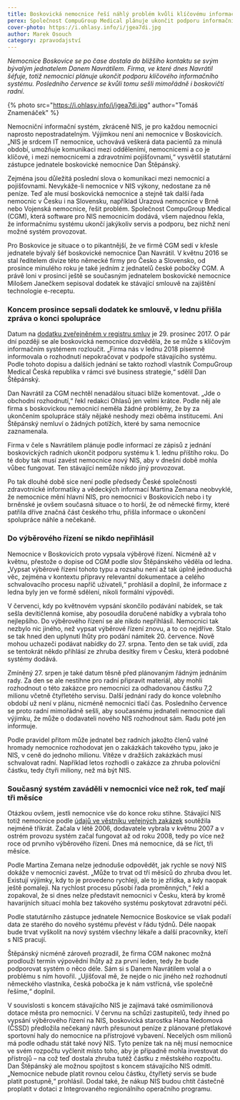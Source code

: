 ```yaml
---
title: Boskovická nemocnice řeší náhlý problém kvůli klíčovému informačnímu systému
perex: Společnost CompuGroup Medical plánuje ukončit podporu informačního systému, bez kterého se nemocnice neobejde.
cover-photo: https://i.ohlasy.info/i/jgea7di.jpg
author: Marek Osouch
category: zpravodajství
---
```


*Nemocnice Boskovice se po čase dostala do bližšího kontaktu se svým bývalým jednatelem Danem Navrátilem. Firma, ve které dnes Navrátil šéfuje, totiž nemocnici plánuje ukončit podporu klíčového informačního systému. Posledního července se kvůli tomu sešli mimořádně i boskovičtí radní.*

{% photo src="https://i.ohlasy.info/i/jgea7di.jpg" author="Tomáš Znamenáček" %}

Nemocniční informační systém, zkráceně NIS, je pro každou nemocnici naprosto nepostradatelným. Výjimkou není ani nemocnice v Boskovicích. „NIS je srdcem IT nemocnice, uchovává veškerá data pacientů za minulá období, umožňuje komunikaci mezi odděleními, nemocnicemi a co je klíčové, i mezi nemocnicemi a zdravotními pojišťovnami,“ vysvětlil statutární zástupce jednatele boskovické nemocnice Dan Štěpánský.

Zejména jsou důležitá poslední slova o komunikaci mezi nemocnicí a pojišťovnami. Nevykáže-li nemocnice v NIS výkony, nedostane za ně peníze. Teď ale musí boskovická nemocnice a stejně tak další řada nemocnic v Česku i na Slovensku, například Úrazová nemocnice v Brně nebo Vojenská nemocnice, řešit problém. Společnost CompuGroup Medical (CGM), která software pro NIS nemocnicím dodává, všem najednou řekla, že informačnímu systému ukončí jakýkoliv servis a podporu, bez nichž není možné systém provozovat.

Pro Boskovice je situace o to pikantnější, že ve firmě CGM sedí v křesle jednatele bývalý šéf boskovické nemocnice Dan Navrátil. V květnu 2016 se stal ředitelem divize této německé firmy pro Česko a Slovensko, od prosince minulého roku je také jedním z jednatelů české pobočky CGM. A právě loni v prosinci ještě se současným jednatelem boskovické nemocnice Milošem Janečkem sepisoval dodatek ke stávající smlouvě na zajištění technologie e-receptu.

### Koncem prosince sepsali dodatek ke smlouvě, v lednu přišla zpráva o konci spolupráce

Datum na [dodatku zveřejněném v registru smluv](https://www.hlidacstatu.cz/Detail/4535980) je 29. prosinec 2017. O pár dní později se ale boskovická nemocnice dozvěděla, že se může s klíčovým informačním systémem rozloučit. „Firma nás v lednu 2018 písemně informovala o rozhodnutí nepokračovat v podpoře stávajícího systému. Podle tohoto dopisu a dalších jednání se takto rozhodl vlastník CompuGroup Medical Česká republika v rámci své business strategie,“ sdělil Dan Štěpánský.

Dan Navrátil za CGM nechtěl nenadálou situaci blíže komentovat. „Jde o obchodní rozhodnutí,“ řekl redakci Ohlasů jen velmi krátce. Podle něj ale firma s boskovickou nemocnicí neměla žádné problémy, že by za ukončením spolupráce stály nějaké neshody mezi oběma institucemi. Ani Štěpánský nemluví o žádných potížích, které by sama nemocnice zaznamenala.

Firma v čele s Navrátilem plánuje podle informací ze zápisů z jednání boskovických radních ukončit podporu systému k 1. lednu příštího roku. Do té doby tak musí zavést nemocnice nový NIS, aby v dnešní době mohla vůbec fungovat. Ten stávající nemůže nikdo jiný provozovat. 

Po tak dlouhé době sice není podle předsedy České společnosti zdravotnické informatiky a vědeckých informací Martina Zemana neobvyklé, že nemocnice mění hlavní NIS, pro nemocnici v Boskovicích nebo i ty brněnské je ovšem současná situace o to horší, že od německé firmy, které patřila dříve značná část českého trhu, přišla informace o ukončení spolupráce náhle a nečekaně.

### Do výběrového řízení se nikdo nepřihlásil

Nemocnice v Boskovicích proto vypsala výběrové řízení. Nicméně až v květnu, přestože o dopise od CGM podle slov Štěpánského věděla od ledna. „Vypsat výběrové řízení tohoto typu a rozsahu není až tak úplně jednoduchá věc, zejména v kontextu přípravy relevantní dokumentace a celého schvalovacího procesu napříč uživateli,“ prohlásil a doplnil, že informace z ledna byly jen ve formě sdělení, nikoli formální výpovědi.

V červenci, kdy po květnovém vypsání skončilo podávání nabídek, se tak sešla devítičlenná komise, aby posoudila doručené nabídky a vybrala toho nejlepšího. Do výběrového řízení se ale nikdo nepřihlásil. Nemocnici tak nezbylo nic jiného, než vypsat výběrové řízení znovu, a to co nejdříve. Stalo se tak hned den uplynutí lhůty pro podání námitek 20. července. Nově mohou uchazeči podávat nabídky do 27. srpna. Tento den se tak uvidí, zda se tentokrát někdo přihlásí ze zhruba desítky firem v Česku, která podobné systémy dodává.

Zmíněný 27. srpen je také datum těsně před plánovaným řádným jednáním rady. Za den se ale nestihne pro radní připravit materiál, aby mohli rozhodnout o této zakázce pro nemocnici za odhadovanou částku 7,2 milionu včetně čtyřletého servisu. Další jednání rady do konce volebního období už není v plánu, nicméně nemocnici tlačí čas. Posledního července se proto radní mimořádně sešli, aby současnému jednateli nemocnice dali výjimku, že může o dodavateli nového NIS rozhodnout sám. Radu poté jen informuje.

Podle pravidel přitom může jednatel bez radních jakožto členů valné hromady nemocnice rozhodovat jen o zakázkách takového typu, jako je NIS, v ceně do jednoho milionu. Vítěze v dražších zakázkách musí schvalovat radní. Například letos rozhodli o zakázce za zhruba poloviční částku, tedy čtyři miliony, než má být NIS.

### Současný systém zaváděli v nemocnici více než rok, teď mají tři měsíce

Otázkou ovšem, jestli nemocnice vše do konce roku stihne. Stávající NIS totiž nemocnice podle [údajů ve věstníku veřejných zakázek](https://old.vestnikverejnychzakazek.cz/cs/Searching/SearchByAuthority?ic=26925974&formId=0&size=20&page=3) soutěžila nejméně třikrát. Začala v létě 2006, dodavatele vybrala v květnu 2007 a v ostrém provozu systém začal fungovat až od roku 2008, tedy po více než roce od prvního výběrového řízení. Dnes má nemocnice, dá se říct, tři měsíce.

Podle Martina Zemana nelze jednoduše odpovědět, jak rychle se nový NIS dokáže v nemocnici zavést. „Může to trvat od tří měsíců do zhruba dvou let. Existují výjimky, kdy to je provedeno rychleji, ale to je zřídka, a kdy naopak ještě pomaleji. Na rychlost procesu působí řada proměnných,“ řekl a zopakoval, že si dnes nelze představit nemocnici v Česku, která by kromě havarijních situací mohla bez takového systému poskytovat zdravotní péči.

Podle statutárního zástupce jednatele Nemocnice Boskovice se však podaří data ze starého do nového systému převést v řádu týdnů. Déle naopak bude trvat vyškolit na nový systém všechny lékaře a další pracovníky, kteří s NIS pracují.

Štěpánský nicméně zároveň prozradil, že firma CGM nakonec možná prodlouží termín výpovědní lhůty až za první leden, tedy že bude podporovat systém o něco déle. Sám si s Danem Navrátilem volal a o problému s ním hovořil. „Ujišťoval mě, že nejde o nic jiného než rozhodnutí německého vlastníka, česká pobočka je k nám vstřícná, vše společně řešíme,“ doplnil.

V souvislosti s koncem stávajícího NIS je zajímavá také osmimilionová dotace města pro nemocnici. V červnu na schůzi zastupitelů, tedy ihned po vypsání výběrového řízení na NIS, boskovická starostka Hana Nedomová (ČSSD) předložila nečekaný návrh přesunout peníze z plánované přetlakové sportovní haly do nemocnice na přístrojové vybavení. Necelých osm milionů má podle odhadu stát také nový NIS. Tyto peníze tak na něj musí nemocnice ve svém rozpočtu vyčlenit místo toho, aby je případně mohla investovat do přístrojů – na což teď dostala zhruba tutéž částku  z městského rozpočtu. Dan Štěpánský ale možnou spojitost s koncem stávajícího NIS odmítl. „Nemocnice nebude platit rovnou celou částku, čtyřletý servis se bude platit postupně,“ prohlásil. Dodal také, že nákup NIS budou chtít částečně proplatit v dotaci z Integrovaného regionálního operačního programu.
